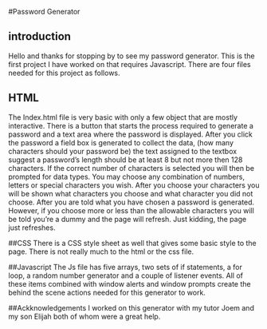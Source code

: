 #Password Generator


## introduction
Hello and thanks for stopping by to see my password generator.
This is the first project I have worked on that requires Javascript.
There are four files needed for this project as follows. 

## HTML
The Index.html file is very basic with only a few object that are mostly interactive. There is a button that starts the process required to generate a password and a text area where the password is displayed.
After you click the password a field box is generated to collect the data, (how many characters should your password be) the text assigned to the textbox suggest a password’s length should be at least 8 but not more then 128 characters. If the correct number of characters is selected you will then be prompted for data types. You may choose any combination of numbers, letters or special characters you wish. After you choose your characters you will be shown what characters you choose and what character you did not choose. After you are told what you have chosen a password is generated. However, if you choose more or less than the allowable characters you will be told you’re a dummy and the page will refresh. Just kidding, the page just refreshes. 

##CSS
There is a CSS style sheet as well that gives some basic style to the page. There is not really much to the html or the css file. 


##Javascript 
The Js file has five arrays, two sets of if statements, a for loop, a random number generator and a couple of listener events. All of these items combined with window alerts and window prompts create the behind the scene actions needed for this generator to work.

##Ackknowledgements
 I worked on this generator with my tutor Joem and my son Elijah both of whom were a great help.

 
  